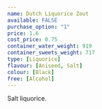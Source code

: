 ```yaml
---
name: Dutch Liquorice Zout
available: FALSE
purchase_option: "1"
price: 1.6
cost_price: 0.75
container_water_weight: 919
container_sweets_weight: 717
type: [Liquorice]
flavour: [Aniseed, Salt]
colour: [Black]
free: [Alcohol]
---
```

Salt liquorice.